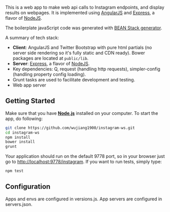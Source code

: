 This is a web app to make web api calls to Instagram endpoints, and display results on webpages. It is implemented using [AngularJS](http://angularjs.org/) and [Express](http://expressjs.com/), a flavor of [NodeJS](http://www.nodejs.org/).

The boilerplate javaScript code was generated with [BEAN Stack generator](https://www.npmjs.com/package/generator-bean-stack).

A summary of tech stack:
* **Client**: AngularJS and Twitter Bootstrap with pure html partials (no server side rendering so it's fully static and CDN ready). Bower packages are located at `public/lib`.
* **Server**: [Express](http://expressjs.com/), a flavor of [NodeJS](http://www.nodejs.org/).
* Key dependencies: Q, request (handling http requests), simpler-config (handling property config loading).
* Grunt tasks are used to facilitate development and testing.
* Web app server
## Getting Started
Make sure that you have [**Node.js**](http://expressjs.com/) installed on your computer. To start the app, do following:

```bash
git clone https://github.com/wujiang1900/instagram-ws.git
cd instagram-ws
npm install
bower install
grunt
```

Your application should run on the default 9778 port, so in your browser just go to [http://localhost:9778/instagram](http://localhost:3000/versions.html). If you want to run tests, simply type:

```bash
npm test
```

## Configuration
Apps and envs are configured in versions.js. App servers are configured in servers.json.
